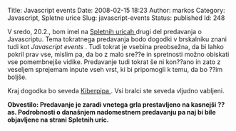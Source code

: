 Title: Javascript events
Date: 2008-02-15 18:23
Author: markos
Category: Javascript, Spletne urice
Slug: javascript-events
Status: published
Id: 248

<div>
 <p>
  V sredo, 20.2., bom imel na
  <a href="http://web.zen.si/">
   Spletnih uricah
  </a>
  drugi del predavanja o Javascriptu. Tema tokratnega predavanja bodo dogodki v brskalniku znani tudi kot
  <em>
   Javascript events
  </em>
  . Tudi tokrat je vsebina preobsežna, da bi lahko pokril prav vse, mislim pa, da bo z malo sre??e in spretnosti možno obiskati vse pomembnejše vidike. Predavanje tudi tokrat še ni kon??ano in zato z veseljem sprejemam inpute vseh vrst, ki bi pripomogli k temu, da bo ??im boljše.
 </p>
 <p>
  Kraj dogodka bo seveda
  <a href="http://www.kiberpipa.org/">
   Kiberpipa
  </a>
  . Vsi bralci ste seveda vljudno vabljeni.
 </p>
 <p>
  <strong>
   Obvestilo: Predavanje je zaradi vnetega grla prestavljeno na kasnejši ??as. Podrobnosti o današnjem nadomestnem predavanju pa naj bi bile objavljene na strani Spletnih uric.
  </strong>
 </p>
</div>
